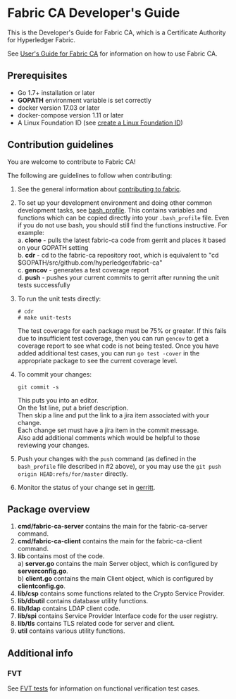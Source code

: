 # Fabric CA Developer's Guide

This is the Developer's Guide for Fabric CA, which is a Certificate Authority for Hyperledger Fabric.

See [User's Guide for Fabric CA](https://hyperledger-fabric.readthedocs.io/en/latest/Setup/ca-setup.html) for information on how to use Fabric CA.

## Prerequisites

* Go 1.7+ installation or later
* **GOPATH** environment variable is set correctly
* docker version 17.03 or later
* docker-compose version 1.11 or later
* A Linux Foundation ID  (see [create a Linux Foundation ID](https://identity.linuxfoundation.org/))


## Contribution guidelines

You are welcome to contribute to Fabric CA!
   
The following are guidelines to follow when contributing:

1. See the general information about [contributing to fabric](http://hyperledger-fabric.readthedocs.io/en/latest/abstract_v1.html?highlight=jira#how-to-contribute).

2. To set up your development environment and doing other common development tasks, see [bash_profile](https://github.com/hyperledger/fabric-ca/blob/master/scripts/bash_profile).  This contains variables and functions which can be copied directly into your `.bash_profile` file.  Even if you do not use bash, you should still find the functions instructive.  For example:  
   a. **clone** - pulls the latest fabric-ca code from gerrit and places it based on your GOPATH setting  
   b. **cdr** - cd to the fabric-ca repository root, which is equivalent to "cd $GOPATH/src/github.com/hyperledger/fabric-ca"  
   c. **gencov** - generates a test coverage report  
   d. **push** - pushes your current commits to gerrit after running the unit tests successfully

3. To run the unit tests directly:

   ```
   # cdr
   # make unit-tests
   ```
   
   The test coverage for each package must be 75% or greater.  If this fails due to insufficient test coverage, then you can run `gencov` to get a coverage report to see what code is not being tested.   Once you have added additional test cases, you can run `go test -cover` in the appropriate package to see the current coverage level.
   
4. To commit your changes:

   ```
   git commit -s
   ```
   
   This puts you into an editor.  
   On the 1st line, put a brief description.  
   Then skip a line and put the link to a jira item associated with your change.  
   Each change set must have a jira item in the commit message.  
   Also add additional comments which would be helpful to those reviewing your changes.
   
5. Push your changes with the `push` command (as defined in the `bash_profile` file described in #2 above), or you may use the `git push origin HEAD:refs/for/master` directly.

6. Monitor the status of your change set in [gerritt](https://gerrit.hyperledger.org).

## Package overview

1. **cmd/fabric-ca-server** contains the main for the fabric-ca-server command.
2. **cmd/fabric-ca-client** contains the main for the fabric-ca-client command.
3. **lib** contains most of the code.  
   a) **server.go** contains the main Server object, which is configured by **serverconfig.go**.  
   b) **client.go** contains the main Client object, which is configured by **clientconfig.go**.  
4. **lib/csp** contains some functions related to the Crypto Service Provider.
5. **lib/dbutil** contains database utility functions.
6. **lib/ldap** contains LDAP client code.
7. **lib/spi** contains Service Provider Interface code for the user registry.
8. **lib/tls** contains TLS related code for server and client.
9. **util** contains various utility functions.

## Additional info

### FVT

See [FVT tests](scripts/fvt/README.md) for information on functional verification test cases.

    
 
